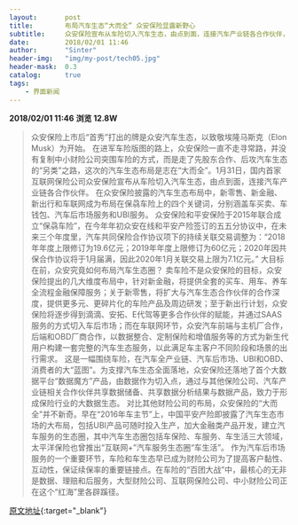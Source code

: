 ```yaml
---
layout:       post
title:        布局汽车生态“大而全” 众安保险显露新野心
subtitle:     众安保险宣布从车险切入汽车生态，由点到面，连接汽车产业链各合作伙伴，实行战略全面升级。
date:         2018/02/01 11:46
author:       "Sinter"
header-img:   "img/my-post/tech05.jpg"
header-mask:  0.3
catalog:      true
tags:
    - 界面新闻
---
```


**2018/02/01 11:46**  **浏览 12.8W**

> 众安保险上市后“首秀”打出的牌是众安汽车生态，以致敬埃隆马斯克（Elon Musk）为开始。
在进军车险版图的路上，众安保险一直不走寻常路，并没有复制中小财险公司突围车险的方式，而是走了先股东合作、后攻汽车生态的“另类”之路，这次的汽车生态布局是志在“大而全”。1月31日，国内首家互联网保险公司众安保险宣布从车险切入汽车生态，由点到面，连接汽车产业链各合作伙伴。
在众安保险披露的汽车生态布局中，新零售、新金融、新出行和车联网成为布局在保骉车险上的四个关键词，分别涵盖车买卖、车钱包、汽车后市场服务和UBI服务。
众安保险和平安保险于2015年联合成立“保骉车险”，在今年年初众安在线和平安产险签订的五五分协议中，在未来三个年度里，汽车共同保险合作协议项下的持续关联交易调整为：“2018年年度上限修订为19.6亿元；2019年年度上限修订为60亿元；2020年因共保合作协议将于1月届满，因此2020年1月关联交易上限为7.1亿元。”
大目标在前，众安究竟如何布局汽车生态圈？
卖车险不是众安保险的目标，众安保险提出的几大维度布局中，针对新金融，将提供全套的买车、用车、养车全流程金融保障服务；关于新零售，将扩大与汽车生态合作伙伴的合作深度，提供更多元、更碎片化的车险产品及周边研发；至于新出行计划，众安保险将逐步得到滴滴、安拓、E代驾等更多合作伙伴的赋能，并通过SAAS服务的方式切入车后市场；而在车联网环节，众安汽车前端与主机厂合作，后端和OBD厂商合作，以数据整合、定制保险和增值服务等的方式为新生代用户构建一套完整的汽车生态服务，以此满足车主客户不同阶段和场景的出行需求。
这是一幅围绕车险，在汽车全产业链、汽车后市场、UBI和OBD、消费者的大“蓝图”。为支撑汽车生态全面落地，众安保险还落地了首个大数据平台“数据魔方”产品，由数据作为切入点，通过与其他保险公司、汽车产业链相关合作伙伴共享数据储备、共享数据分析结果与数据产品，致力于形成保险行业的大数据生态。
对比其他财险公司的布局，众安保险的“大而全”并不新奇。早在“2016年车主节”上，中国平安产险即披露了汽车生态市场的大布局，包括UBI产品可随时投入生产，加大金融类产品开发，建立汽车服务的生态圈，其中汽车生态圈包括车保险、车服务、车生活三大领域，太平洋保险也曾推出“互联网+”汽车服务生态圈“车生活”。
作为汽车后市场服务的一个重要环节，车险和车生态早已成为财险公司为了提高客户黏性、互动性，保证续保率的重要链接点。在车险的“百团大战”中，最核心的无非是数据、理赔和后服务，大型财险公司、互联网保险公司、中小财险公司正在这个“红海”里各辟蹊径。


[原文地址](http://www.jiemian.com/article/1918552.html){:target="_blank"}


